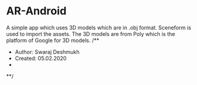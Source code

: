 # AR-Android
A simple app which uses 3D models which are in .obj format. Sceneform is used to import the assets. 
The 3D models are from Poly which is the platform of Google for 3D models. 
/**
 * Author:    Swaraj Deshmukh
 * Created:   05.02.2020
 *
 **/
